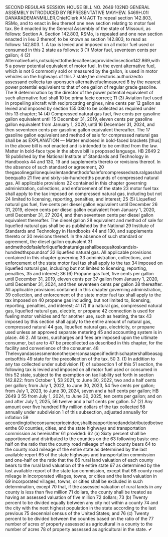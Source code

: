 SECOND REGULAR SESSION
HOUSE BILL NO. 2649
102ND GENERAL ASSEMBLY
INTRODUCED BY REPRESENTATIVE MAYHEW.
5469H.01I DANARADEMANMILLER,ChiefClerk
AN ACT
To repeal section 142.803, RSMo, and to enact in lieu thereof one new section relating to
motor fuel tax.
Be it enacted by the General Assembly of the state of Missouri, as follows:
Section A. Section 142.803, RSMo, is repealed and one new section enacted in lieu
2 thereof, to be known as section 142.803, to read as follows:
142.803. 1. A tax is levied and imposed on all motor fuel used or consumed in this
2 state as follows:
3 (1) Motor fuel, seventeen cents per gallon;
4 (2) Alternativefuels,notsubjecttothedecalfeesasprovidedinsection142.869,with
5 a power potential equivalent of motor fuel. In the event alternative fuel, which is not
6 commonly sold or measured by the gallon, is used in motor vehicles on the highways of this
7 state,the directoris authorizedto assessand collecta tax uponsuch alternativefuelmeasured
8 by the nearest power potential equivalent to that of one gallon of regular grade gasoline. The
9 determination by the director of the power potential equivalent of such alternative fuel shall
10 be prima facie correct;
11 (3) Aviation fuel used in propelling aircraft with reciprocating engines, nine cents per
12 gallon as levied and imposed by section 155.080 to be collected as required under this
13 chapter;
14 (4) Compressed natural gas fuel, five cents per gasoline gallon equivalent until
15 December 31, 2019, eleven cents per gasoline gallon equivalent from January 1, 2020, until
16 December 31, 2024, and then seventeen cents per gasoline gallon equivalent thereafter. The
17 gasoline gallon equivalent and method of sale for compressed natural gas shall be as
EXPLANATION — Matter enclosed in bold-faced brackets [thus] in the above bill is not enacted and is
intended to be omitted from the law. Matter in bold-face type in the above bill is proposed language.
HB 2649 2
18 published by the National Institute of Standards and Technology in Handbooks 44 and 130,
19 and supplements thereto or revisions thereof. In the absence of such standard or agreement,
20 thegasolinegallonequivalentandmethodofsaleforcompressednaturalgasshallbeequalto
21 five and sixty-six-hundredths pounds of compressed natural gas. All applicable provisions
22 contained in this chapter governing administration, collections, and enforcement of the state
23 motor fuel tax shall apply to the tax imposed on compressed natural gas, including but not
24 limited to licensing, reporting, penalties, and interest;
25 (5) Liquefied natural gas fuel, five cents per diesel gallon equivalent until December
26 31, 2019, eleven cents per diesel gallon equivalent from January 1, 2020, until December 31,
27 2024, and then seventeen cents per diesel gallon equivalent thereafter. The diesel gallon
28 equivalent and method of sale for liquefied natural gas shall be as published by the National
29 Institute of Standards and Technology in Handbooks 44 and 130, and supplements thereto or
30 revisions thereof. In the absence of such standard or agreement, the diesel gallon equivalent
31 andmethodofsaleforliquefiednaturalgasshallbeequaltosixandsix-hundredthspoundsof
32 liquefied natural gas. All applicable provisions contained in this chapter governing
33 administration, collections, and enforcement of the state motor fuel tax shall apply to the tax
34 imposed on liquefied natural gas, including but not limited to licensing, reporting, penalties,
35 and interest;
36 (6) Propane gas fuel, five cents per gallon until December 31, 2019, eleven cents per
37 gallon from January 1, 2020, until December 31, 2024, and then seventeen cents per gallon
38 thereafter. All applicable provisions contained in this chapter governing administration,
39 collection, and enforcement of the state motor fuel tax shall apply to the tax imposed on
40 propane gas including, but not limited to, licensing, reporting, penalties, and interest;
41 (7) If a natural gas, compressed natural gas, liquefied natural gas, electric, or propane
42 connection is used for fueling motor vehicles and for another use, such as heating, the tax
43 imposed by this section shall apply to the entire amount of natural gas, compressed natural
44 gas, liquefied natural gas, electricity, or propane used unless an approved separate metering
45 and accounting system is in place.
46 2. All taxes, surcharges and fees are imposed upon the ultimate consumer, but are to
47 be precollected as described in this chapter, for the facility and convenience of the consumer.
48 Thelevyandassessmentonotherpersonsasspecifiedinthischaptershallbeasagentsofthis
49 state for the precollection of the tax.
50 3. (1) In addition to any tax collected under subdivision (1) of subsection 1 of this
51 section, the following tax is levied and imposed on all motor fuel used or consumed in this
52 state, subject to the exemption on tax liability set forth in section 142.822: from October 1,
53 2021, to June 30, 2022, two and a half cents per gallon; from July 1, 2022, to June 30, 2023,
54 five cents per gallon; from July 1, 2023, to June 30, 2024, seven and a half cents per gallon;
HB 2649 3
55 from July 1, 2024, to June 30, 2025, ten cents per gallon; and on and after July 1, 2025,
56 twelve and a half cents per gallon.
57 (2) Any amount over five hundred fifty million dollars of the tax collected
58 annually under subdivision 1 of this subsection, adjusted annually for inflation
59 accordingtotheconsumerpriceindex,shallbeapportionedanddistributedbetweenthe
60 counties, cities, and the state highways and transportation commission as hereinafter
61 provided:
62 (a) Sixty percent shall be apportioned and distributed to the counties on the
63 following basis: one-half on the ratio that the county road mileage of each county bears
64 to the county road mileage of the entire state as determined by the last available report
65 of the state highways and transportation commission and one-half on the ratio that the
66 rural land valuation of each county bears to the rural land valuation of the entire state
67 as determined by the last available report of the state tax commission, except that
68 county road mileage in incorporated villages, towns, or cities and the land valuation in
69 incorporated villages, towns, or cities shall be excluded in such determination, except
70 that, if the assessed valuation of rural lands in any county is less than five million
71 dollars, the county shall be treated as having an assessed valuation of five million
72 dollars;
73 (b) Twenty percent to be divided equally between any city not within a county
74 and the city with the next highest population in the state according to the last previous
75 decennial census of the United States; and
76 (c) Twenty percent to be divided between the counties based on the ratio of the
77 number of acres of property assessed as agricultural in a county to the number of acres
78 of property assessed as agricultural in the state.
✔